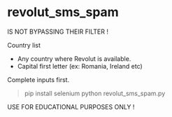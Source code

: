 # revolut_sms_spam

IS NOT BYPASSING THEIR FILTER !

Country list
 - Any country where Revolut is available.
 - Capital first letter (ex: Romania, Ireland etc)

Complete inputs first.

> pip install selenium
> python revolut_sms_spam.py

USE FOR EDUCATIONAL PURPOSES ONLY !
